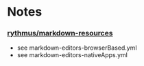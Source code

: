 # Notes


### [rythmus/markdown-resources](https://github.com/rhythmus/markdown-resources)

- see markdown-editors-browserBased.yml
- see markdown-editors-nativeApps.yml


